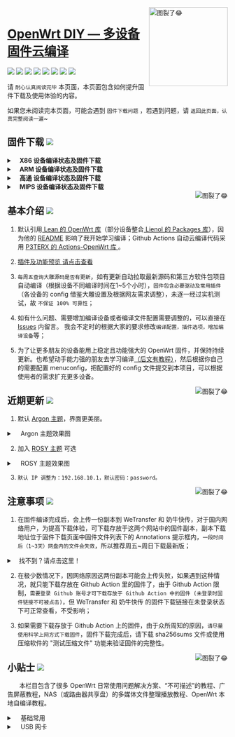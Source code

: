 <a href="#readme">
    <img src="https://img.vim-cn.com/db/018fac69e39167b5a6f692dfe5b715eccf2960.jpg" alt="图裂了😂" title="OpenWrt-DIY" align="right" height="180" />
</a>

[OpenWrt DIY — 多设备固件云编译](https://jq.qq.com/?_wv=1027&k=9Sh2iNhT)
==============================================================================================================

[![](https://img.shields.io/badge/-目录:-696969.svg)](#readme) [![](https://img.shields.io/badge/-固件下载-FFFFFF.svg)](#固件下载-) [![](https://img.shields.io/badge/-基本介绍-FFFFFF.svg)](#基本介绍-) [![](https://img.shields.io/badge/-近期更新-FFFFFF.svg)](#近期更新-) [![](https://img.shields.io/badge/-注意事项-FFFFFF.svg)](#注意事项-) [![](https://img.shields.io/badge/-小贴士-FFFFFF.svg)](#小贴士-) [![](https://img.shields.io/badge/-捐助-FFFFFF.svg)](#捐助-) [![](https://img.shields.io/badge/-鸣谢-FFFFFF.svg)](#鸣谢-)

请 `耐心认真阅读完毕` 本页面，本页面包含如何提升固件下载及使用体验的内容。

如果您未阅读完本页面，可能会遇到 `固件下载问题` ，若遇到问题，请 `返回此页面，认真完整阅读一遍`~

## 固件下载 [![](https://img.shields.io/badge/-支持设备、编译状态及固件下载-FFFFFF.svg)](#固件下载-)
<details>
 <summary><b>&nbsp;&nbsp;&nbsp; X86  设备编译状态及固件下载</b></summary>
    
<br/>
 
点击下表中 [![](https://img.shields.io/badge/设备-passing-32CD32.svg)](https://github.com/zhaocz086/lede_lean/actions) 即可跳转到该设备固件下载页面
|   序号    |     X86设备  |   X86设备编译状态及下载链接 |   插件配置   | 备注说明   |
| :-----------------: | :-------------: |:-----------------: | :-----------------: |  :-----------------: | 
| 1 |   [![](https://img.shields.io/badge/OpenWrt-x86_(64位)-FFFFFF.svg)](https://github.com/zhaocz086/lede_lean/blob/master/.github/workflows/x86_64.yml)    | [![](https://github.com/zhaocz086/lede_lean/workflows/Build%20X86(64bit)%20OpenWrt/badge.svg)](https://github.com/zhaocz086/lede_lean/blob/master/.github/workflows/x86_64.yml) |[![](https://img.shields.io/badge/编译-配置-orange.svg)](https://github.com/zhaocz086/lede_lean/blob/master/diy/config/X86/x86-extra.config) |  |  
| 2 |    [![](https://img.shields.io/badge/OpenWrt-x86_(32位)-FFFFFF.svg)](https://github.com/zhaocz086/lede_lean/blob/main/.github/workflows/x86.yml)     |[![](https://github.com/zhaocz086/lede_lean/workflows/Build%20X86(32bit)%20OpenWrt/badge.svg)](https://github.com/zhaocz086/lede_lean/actions/workflows/x86.yml) |[![](https://img.shields.io/badge/编译-配置-orange.svg)](https://github.com/zhaocz086/lede_lean/blob/main/config/X86/x86-extra.config) | | 

**提示：**[![](https://img.shields.io/badge/设备-passing-32CD32.svg)](https://github.com/zhaocz086/lede_lean/actions) 标志为正常，[![](https://img.shields.io/badge/设备-failing-DC143C.svg)](https://github.com/zhaocz086/lede_lean/actions) 或 [![](https://img.shields.io/badge/设备-no_status-A9A9A9.svg)](https://github.com/zhaocz086/lede_lean/actions) 不代表所有编译均失败。请点击 [![](https://img.shields.io/badge/设备-状态-32CD32.svg)](https://github.com/zhaocz086/lede_lean/actions) 到 **Actions** 进一步查看。

</details>

<details>
 <summary><b>&nbsp;&nbsp;&nbsp; ARM 设备编译状态及固件下载</b></summary>
    
<br/>
 
点击下表中 [![](https://img.shields.io/badge/设备-passing-32CD32.svg)](https://github.com/zhaocz086/lede_lean/actions) 即可跳转到该设备固件下载页面
|    序号   |     ARM设备    |   ARM设备编译状态及下载链接 |   插件配置   | 备注说明   |
| :-----------------: | :-------------: |:-----------------: | :-----------------: |  :-----------------: | 
| 1 |       [![](https://img.shields.io/badge/OpenWrt-N1_盒子-FFFFFF.svg)](https://github.com/zhaocz086/lede_lean/blob/main/.github/workflows/N1.yml)         |[![](https://github.com/zhaocz086/lede_lean/workflows/Build%20PHICOMM%20N1%20OpenWrt/badge.svg)](https://github.com/zhaocz086/lede_lean/actions/workflows/N1.yml) |[![](https://img.shields.io/badge/编译-配置-orange.svg)](https://github.com/zhaocz086/lede_lean/blob/main/config/ARM/arm-mini-extra.config)  | | 
| 2 |    [![](https://img.shields.io/badge/OpenWrt-树莓派_3B/3B+-FFFFFF.svg)](https://github.com/zhaocz086/lede_lean/blob/main/.github/workflows/raspberrypi3.yml)   | [![](https://github.com/zhaocz086/lede_lean/workflows/Build%20RaspBerryPi3%20OpenWrt/badge.svg)](https://github.com/zhaocz086/lede_lean/actions/workflows/raspberrypi3.yml) |[![](https://img.shields.io/badge/编译-配置-orange.svg)](https://github.com/zhaocz086/lede_lean/blob/main/config/ARM/arm-extra.config) | 含 USB 网卡驱动 |
| 3 |    [![](https://img.shields.io/badge/OpenWrt-树莓派_4B-FFFFFF.svg)](https://github.com/zhaocz086/lede_lean/blob/main/.github/workflows/raspberrypi4.yml)    | [![](https://github.com/zhaocz086/lede_lean/workflows/Build%20RaspBerryPi4%20OpenWrt/badge.svg)](https://github.com/zhaocz086/lede_lean/actions/workflows/raspberrypi4.yml)  |[![](https://img.shields.io/badge/编译-配置-orange.svg)](https://github.com/zhaocz086/lede_lean/blob/main/config/ARM/arm-extra.config)  | 含 USB 网卡驱动 |
|4|      [![](https://img.shields.io/badge/OpenWrt-NanoPi_R2S-FFFFFF.svg)](https://github.com/zhaocz086/lede_lean/blob/main/.github/workflows/r2s.yml)     |  [![](https://github.com/zhaocz086/lede_lean/workflows/Build%20NanoPi%20R2S%20OpenWrt/badge.svg)](https://github.com/zhaocz086/lede_lean/actions/workflows/r2s.yml)  |[![](https://img.shields.io/badge/编译-配置-orange.svg)](https://github.com/zhaocz086/lede_lean/blob/main/config/ARM/arm-extra.config)  | ZIP 解压后刷写 |
| 5|      [![](https://img.shields.io/badge/OpenWrt-NanoPi_R4S-FFFFFF.svg)](https://github.com/zhaocz086/lede_lean/blob/main/.github/workflows/r4s.yml)|  [![](https://github.com/zhaocz086/lede_lean/workflows/Build%20NanoPi%20R4S%20OpenWrt/badge.svg)](https://github.com/zhaocz086/lede_lean/actions/workflows/r4s.yml) |[![](https://img.shields.io/badge/编译-配置-orange.svg)](https://github.com/zhaocz086/lede_lean/blob/main/config/ARM/arm-extra.config)  | ZIP 解压后刷写 |
| 6|     [![](https://img.shields.io/badge/OpenWrt-Amlogic_S905X3-FFFFFF.svg)](https://github.com/zhaocz086/lede_lean/blob/main/.github/workflows/S905x3.yml)   | [![](https://github.com/zhaocz086/lede_lean/workflows/Build%20Amlogic%20S905X3%20OpenWrt/badge.svg)](https://github.com/zhaocz086/lede_lean/actions/workflows/S905x3.yml) |[![](https://img.shields.io/badge/编译-配置-orange.svg)](https://github.com/zhaocz086/lede_lean/blob/main/config/ARM/arm-extra.config) |   |
| 7|     [![](https://img.shields.io/badge/OpenWrt-香橙派_Zero_Plus-FFFFFF.svg)](https://github.com/zhaocz086/lede_lean/blob/main/.github/workflows/opzp.yml)   | [![](https://github.com/zhaocz086/lede_lean/workflows/Build%20Orange%20Pi%20Zero%20Plus%20OpenWrt/badge.svg)](https://github.com/zhaocz086/lede_lean/actions/workflows/opzp.yml) |[![](https://img.shields.io/badge/编译-配置-orange.svg)](https://github.com/zhaocz086/lede_lean/blob/main/config/ARM/opzp.config) |   |
|8|       [![](https://img.shields.io/badge/OpenWrt-斐讯_K3-FFFFFF.svg)](https://github.com/zhaocz086/lede_lean/blob/main/.github/workflows/K3.yml)           |[![](https://github.com/zhaocz086/lede_lean/workflows/Build%20PHICOMM%20K3%20OpenWrt/badge.svg)](https://github.com/zhaocz086/lede_lean/actions/workflows/K3.yml) |[![](https://img.shields.io/badge/编译-配置-orange.svg)](https://github.com/zhaocz086/lede_lean/blob/main/config/ARM/k3.config)  |  | 
|9|       [![](https://img.shields.io/badge/OpenWrt-Linksys_Wrt1900acs-FFFFFF.svg)](https://github.com/zhaocz086/lede_lean/blob/main/.github/workflows/linksys_wrt1900acs.yml)           |[![](https://github.com/zhaocz086/lede_lean/workflows/Build%20Linksys%20Wrt1900acs%20OpenWrt/badge.svg)](https://github.com/zhaocz086/lede_lean/actions/workflows/linksys_wrt1900acs.yml) |[![](https://img.shields.io/badge/编译-配置-orange.svg)](https://github.com/zhaocz086/lede_lean/blob/main/config/ARM/linksys-extra.config)  |  | 
|10|       [![](https://img.shields.io/badge/OpenWrt-Linksys_Wrt3200acm-FFFFFF.svg)](https://github.com/zhaocz086/lede_lean/blob/main/.github/workflows/linksys_wrt3200acm.yml)           |[![](https://github.com/zhaocz086/lede_lean/workflows/Build%20Linksys%20Wrt3200acm%20OpenWrt/badge.svg)](https://github.com/zhaocz086/lede_lean/actions/workflows/linksys_wrt3200acm.yml) |[![](https://img.shields.io/badge/编译-配置-orange.svg)](https://github.com/zhaocz086/lede_lean/blob/main/config/ARM/linksys-extra.config)  |  | 
|11|       [![](https://img.shields.io/badge/OpenWrt-Linksys_Wrt32x-FFFFFF.svg)](https://github.com/zhaocz086/lede_lean/blob/main/.github/workflows/linksys_wrt32x.yml)           |[![](https://github.com/zhaocz086/lede_lean/workflows/Build%20Linksys%20Wrt32x%20OpenWrt/badge.svg)](https://github.com/zhaocz086/lede_lean/actions/workflows/linksys_wrt32x.yml) |[![](https://img.shields.io/badge/编译-配置-orange.svg)](https://github.com/zhaocz086/lede_lean/blob/main/config/ARM/linksys-extra.config)  |  | 

**提示：**[![](https://img.shields.io/badge/设备-passing-32CD32.svg)](https://github.com/zhaocz086/lede_lean/actions) 标志为正常，[![](https://img.shields.io/badge/设备-failing-DC143C.svg)](https://github.com/zhaocz086/lede_lean/actions) 或 [![](https://img.shields.io/badge/设备-no_status-A9A9A9.svg)](https://github.com/zhaocz086/lede_lean/actions) 不代表所有编译均失败。请点击 [![](https://img.shields.io/badge/设备-状态-32CD32.svg)](https://github.com/zhaocz086/lede_lean/actions) 到 Actions 进一步查看。

</details>

<details>
 <summary><b>&nbsp;&nbsp;&nbsp; 高通 设备编译状态及固件下载</b></summary>
    
<br/>

点击下表中 [![](https://img.shields.io/badge/设备-passing-32CD32.svg)](https://github.com/zhaocz086/lede_lean/actions) 即可跳转到该设备固件下载页面
|    序号   |     高通平台     |   高通设备编译状态及下载链接 |   插件配置   | 备注说明   |
| :-----------------: | :-------------: |:-----------------: | :-----------------: |  :-----------------: | 
| 1 |        [![](https://img.shields.io/badge/OpenWrt-竞斗云-FFFFFF.svg)](https://github.com/zhaocz086/lede_lean/blob/main/.github/workflows/gdock.yml)         |[![](https://github.com/zhaocz086/lede_lean/workflows/Build%20G-Dock%20OpenWrt/badge.svg)](https://github.com/zhaocz086/lede_lean/actions/workflows/gdock.yml) |[![](https://img.shields.io/badge/编译-配置-orange.svg)](https://github.com/zhaocz086/lede_lean/blob/main/config/Qualcomm/Qualcomm-extra.config)  | | 
| 2|     [![](https://img.shields.io/badge/OpenWrt-网件_R7800-FFFFFF.svg)](https://github.com/zhaocz086/lede_lean/blob/main/.github/workflows/R7800.yml)   | [![](https://github.com/zhaocz086/lede_lean/workflows/Build%20Netgear%20R7800%20OpenWrt/badge.svg)](https://github.com/zhaocz086/lede_lean/actions/workflows/R7800.yml) |[![](https://img.shields.io/badge/编译-配置-orange.svg)](https://github.com/zhaocz086/lede_lean/blob/main/config/Qualcomm/Qualcomm-mini-extra.config) |   | 
| 3|     [![](https://img.shields.io/badge/OpenWrt-星际宝盒_CM520-FFFFFF.svg)](https://github.com/zhaocz086/lede_lean/blob/main/.github/workflows/CM520.yml)   | [![](https://github.com/zhaocz086/lede_lean/workflows/Build%20MobiPromo%20CM520%20OpenWrt/badge.svg)](https://github.com/zhaocz086/lede_lean/actions/workflows/CM520.yml) |[![](https://img.shields.io/badge/编译-配置-orange.svg)](https://github.com/zhaocz086/lede_lean/blob/main/config/Qualcomm/Qualcomm-extra.config) |   |
| 4 |        [![](https://img.shields.io/badge/OpenWrt-斐讯_K2T-FFFFFF.svg)](https://github.com/zhaocz086/lede_lean/blob/main/.github/workflows/K2T.yml)           | [![](https://github.com/zhaocz086/lede_lean/workflows/Build%20PHICOMM%20K2T%20OpenWrt/badge.svg)](https://github.com/zhaocz086/lede_lean/actions/workflows/K2T.yml)|[![](https://img.shields.io/badge/编译-配置-orange.svg)](https://github.com/zhaocz086/lede_lean/blob/main/config/Qualcomm/Qualcomm-mini-extra.config) | |
| 5 |        [![](https://img.shields.io/badge/OpenWrt-tp841N_V10-FFFFFF.svg)](https://github.com/zhaocz086/lede_lean/blob/main/.github/workflows/841NV10.yml)           | [![](https://github.com/zhaocz086/lede_lean/workflows/Build%20841NV10_ATH79_QCA9533%20OpenWrt/badge.svg)](https://github.com/zhaocz086/lede_lean/actions/workflows/841NV10.yml)|[![](https://img.shields.io/badge/编译-配置-orange.svg)](https://github.com/zhaocz086/lede_lean/blob/main/diy/config/ATH79/ath-extra.config) | |
| 6 |        [![](https://img.shields.io/badge/OpenWrt-tp842N_V2-FFFFFF.svg)](https://github.com/zhaocz086/lede_lean/blob/main/.github/workflows/842NV2.yml)           | [![](https://github.com/zhaocz086/lede_lean/workflows/Build%20841NV2_AR71XX_AR9341%20OpenWrt/badge.svg)](https://github.com/zhaocz086/lede_lean/actions/workflows/842NV2.yml)|[![](https://img.shields.io/badge/编译-配置-orange.svg)](https://github.com/zhaocz086/lede_lean/blob/main/diy/config/AR71XX/ar71xx-extra.config) | |
| 6 |        [![](https://img.shields.io/badge/OpenWrt-tp710N_V1-FFFFFF.svg)](https://github.com/zhaocz086/lede_lean/blob/main/.github/workflows/710NV1.yml)           | [![](https://github.com/zhaocz086/lede_lean/workflows/Build%20710NV1_AR71XX_AR9331%20OpenWrt/badge.svg)](https://github.com/zhaocz086/lede_lean/actions/workflows/710NV1.yml)|[![](https://img.shields.io/badge/编译-配置-orange.svg)](https://github.com/zhaocz086/lede_lean/blob/main/diy/config/AR71XX/ar71xx_710nv1-extra.config) | |
| 7 |        [![](https://img.shields.io/badge/OpenWrt-tp720N_V3-FFFFFF.svg)](https://github.com/zhaocz086/lede_lean/blob/main/.github/workflows/720NV3.yml)           | [![](https://github.com/zhaocz086/lede_lean/workflows/Build%20720NV3_AR71XX_AR9331%20OpenWrt/badge.svg)](https://github.com/zhaocz086/lede_lean/actions/workflows/720NV3.yml)|[![](https://img.shields.io/badge/编译-配置-orange.svg)](https://github.com/zhaocz086/lede_lean/blob/main/diy/config/AR71XX/ar71xx_720nv3-extra.config) | |
| 8 |        [![](https://img.shields.io/badge/OpenWrt-tp882N_V1-FFFFFF.svg)](https://github.com/zhaocz086/lede_lean/blob/main/.github/workflows/882NV1.yml)           | [![](https://github.com/zhaocz086/lede_lean/workflows/Build%20882NV1_AR71XX_TP9343%20OpenWrt/badge.svg)](https://github.com/zhaocz086/lede_lean/actions/workflows/882NV1.yml)|[![](https://img.shields.io/badge/编译-配置-orange.svg)](https://github.com/zhaocz086/lede_lean/blob/main/diy/config/AR71XX/ar71xx-extra.config) | |

**提示：**[![](https://img.shields.io/badge/设备-passing-32CD32.svg)](https://github.com/zhaocz086/lede_lean/actions) 标志为正常，[![](https://img.shields.io/badge/设备-failing-DC143C.svg)](https://github.com/zhaocz086/lede_lean/actions) 或 [![](https://img.shields.io/badge/设备-no_status-A9A9A9.svg)](https://github.com/zhaocz086/lede_lean/actions) 不代表所有编译均失败。请点击 [![](https://img.shields.io/badge/设备-状态-32CD32.svg)](https://github.com/zhaocz086/lede_lean/actions) 到 Actions 进一步查看。

</details>

<details>
 <summary><b>&nbsp;&nbsp;&nbsp; MIPS 设备编译状态及固件下载</b></summary>
    
<br/>

**注意：** 考虑到 MIPS 设备的 CPU 性能及 RAM/ROM 量配置，功能较其他设备做了很大范围的删减。 

MIPS 设备推荐使用 Padavan 固件： [![](https://img.shields.io/badge/-Padavan_固件仓库_1-FFFFFF.svg)](https://github.com/hanwckf/rt-n56u) [![](https://img.shields.io/badge/-Padavan_固件仓库_2-FFFFFF.svg)](https://opt.cn2qq.com/padavan/) [![](https://img.shields.io/badge/-Padavan_固件仓库_3-FFFFFF.svg)](https://github.com/gorden5566/padavan)

点击下表中 [![](https://img.shields.io/badge/设备-passing-32CD32.svg)](https://github.com/zhaocz086/lede_lean/actions) 即可跳转到该设备固件下载页面
|    序号   |     MIPS设备     |   MIPS设备编译状态及下载链接 |   插件配置   | 备注说明   |
| :-----------------: | :-------------: |:-----------------: | :-----------------: |  :-----------------: | 
| 1 |        [![](https://img.shields.io/badge/OpenWrt-极路由_B70-FFFFFF.svg)](https://github.com/zhaocz086/lede_lean/blob/main/.github/workflows/B70.yml)        |[![](https://github.com/zhaocz086/lede_lean/workflows/Build%20HiWiFi%20B70%20OpenWrt/badge.svg)](https://github.com/zhaocz086/lede_lean/actions/workflows/B70.yml)|[![](https://img.shields.io/badge/编译-配置-orange.svg)](https://github.com/zhaocz086/lede_lean/blob/main/config/MIPS/MIPS-extra.config) | |
|2|        [![](https://img.shields.io/badge/OpenWrt-斐讯_K2P-FFFFFF.svg)](https://github.com/zhaocz086/lede_lean/blob/main/.github/workflows/K2P.yml)           |[![](https://github.com/zhaocz086/lede_lean/workflows/Build%20PHICOMM%20K2P%20OpenWrt/badge.svg)](https://github.com/zhaocz086/lede_lean/actions/workflows/K2P.yml)|[![](https://img.shields.io/badge/编译-配置-orange.svg)](https://github.com/zhaocz086/lede_lean/blob/main/config/MIPS/MIPS-extra.config) | |
| 3|    [![](https://img.shields.io/badge/OpenWrt-红米_AC2100-FFFFFF.svg)](https://github.com/zhaocz086/lede_lean/blob/main/.github/workflows/redmi_ac2100.yml)     | [![](https://github.com/zhaocz086/lede_lean/workflows/Build%20Redmi%20AC2100%20OpenWrt/badge.svg)](https://github.com/zhaocz086/lede_lean/actions/workflows/redmi_ac2100.yml) |[![](https://img.shields.io/badge/编译-配置-orange.svg)](https://github.com/zhaocz086/lede_lean/blob/main/config/MIPS/MIPS-extra.config) | | 
| 4 |    [![](https://img.shields.io/badge/OpenWrt-Newifi3_D2-FFFFFF.svg)](https://github.com/zhaocz086/lede_lean/blob/main/.github/workflows/Newifi_D2.yml)      |  [![](https://github.com/zhaocz086/lede_lean/workflows/Build%20Newifi%20D2%20OpenWrt/badge.svg)](https://github.com/zhaocz086/lede_lean/actions/workflows/Newifi_D2.yml) |[![](https://img.shields.io/badge/编译-配置-orange.svg)](https://github.com/zhaocz086/lede_lean/blob/main/config/MIPS/MIPS-extra.config)  | | 
|5|     [![](https://img.shields.io/badge/OpenWrt-小娱_C5-FFFFFF.svg)](https://github.com/zhaocz086/lede_lean/blob/main/.github/workflows/xiaoyu_xy-c5.yml)        | [![](https://github.com/zhaocz086/lede_lean/workflows/Build%20XiaoYu%20XY-C5%20OpenWrt/badge.svg)](https://github.com/zhaocz086/lede_lean/actions/workflows/xiaoyu_xy-c5.yml)   |[![](https://img.shields.io/badge/编译-配置-orange.svg)](https://github.com/zhaocz086/lede_lean/blob/main/config/MIPS/MIPS-extra.config)  |  |
| 6|     [![](https://img.shields.io/badge/OpenWrt-小米_R3G-FFFFFF.svg)](https://github.com/zhaocz086/lede_lean/blob/main/.github/workflows/R3G.yml)   | [![](https://github.com/zhaocz086/lede_lean/workflows/Build%20Mi%20R3G%20OpenWrt/badge.svg)](https://github.com/zhaocz086/lede_lean/actions/workflows/R3G.yml) |[![](https://img.shields.io/badge/编译-配置-orange.svg)](https://github.com/zhaocz086/lede_lean/blob/main/config/MIPS/MIPS-extra.config) |   |
| 8|     [![](https://img.shields.io/badge/OpenWrt-小米_R3P-FFFFFF.svg)](https://github.com/zhaocz086/lede_lean/blob/main/.github/workflows/R3P.yml)   | [![](https://github.com/zhaocz086/lede_lean/workflows/Build%20Mi%20R3P%20OpenWrt/badge.svg)](https://github.com/zhaocz086/lede_lean/actions/workflows/R3P.yml) |[![](https://img.shields.io/badge/编译-配置-orange.svg)](https://github.com/zhaocz086/lede_lean/blob/main/config/MIPS/MIPS-extra.config) |   |

**提示：**[![](https://img.shields.io/badge/设备-passing-32CD32.svg)](https://github.com/zhaocz086/lede_lean/actions) 标志为正常，[![](https://img.shields.io/badge/设备-failing-DC143C.svg)](https://github.com/zhaocz086/lede_lean/actions) 或 [![](https://img.shields.io/badge/设备-no_status-A9A9A9.svg)](https://github.com/zhaocz086/lede_lean/actions) 不代表所有编译均失败。请点击 [![](https://img.shields.io/badge/设备-状态-32CD32.svg)](https://github.com/zhaocz086/lede_lean/actions) 到 Actions 进一步查看。

</details>

<a href="#readme">
    <img src="https://img.shields.io/badge/-返回顶部-FFFFFF.svg" alt="图裂了😂" title="返回顶部" align="right"/>
</a>

## 基本介绍 [![](https://img.shields.io/badge/-项目基本介绍-FFFFFF.svg)](#基本介绍-)

1. 默认引用[ Lean 的 OpenWrt 库](https://github.com/coolsnowwolf/lede)（部分设备整合[ Lienol 的 Packages 库](https://github.com/Lienol/openwrt-packages)），因为他的 [README](https://github.com/coolsnowwolf/lede/blob/master/README.md) 影响了我开始学习编译；Github Actions 自动云编译代码采用 [P3TERX 的 Actions-OpenWrt 库 ](https://github.com/P3TERX/Actions-OpenWrt)。

2. [插件及功能预览 请点击查看](https://github.com/IvanSolis1989/OpenWrt-DIY/wiki/OpenWrt-DIY%E6%8F%92%E4%BB%B6%E9%A2%84%E8%A7%88)

3. `每周五查询大雕源码是否有更新`，如有更新自动拉取最新源码和第三方软件包项目自动编译（根据设备不同编译时间在1~5个小时），`固件包含必要驱动及常用插件`（各设备的 config 借鉴大雕设置及根据网友需求调整），未逐一经过实机测试，故 `不保证 100% 可靠性`；

4. 如有什么问题、需要增加编译设备或者编译文件配置需要调整的，可以直接在 [Issues](https://github.com/IvanSolis1989/OpenWrt-DIY/issues) 内留言。 我会不定时的根据大家的要求修改`编译配置，插件选项，增加编译设备`等；

5. 为了让更多朋友的设备能用上稳定且功能强大的 OpenWrt 固件，并保持持续更新。也希望动手能力强的朋友去学习编译[（后文有教程）](#小贴士-)，然后根据你自己的需要配置 menuconfig，把配置好的 config 文件提交到本项目，可以根据使用者的需求扩充更多设备。

<a href="#readme">
    <img src="https://img.shields.io/badge/-返回顶部-FFFFFF.svg" alt="图裂了😂" title="返回顶部" align="right"/>
</a>

## 近期更新 [![](https://img.shields.io/badge/-近期固件更新-FFFFFF.svg)](#近期更新-)

1. 默认 [Argon 主题](https://github.com/jerrykuku/luci-theme-argon)，界面更美丽。

<details>
 <summary>&nbsp;&nbsp;&nbsp; Argon 主题效果图</summary>
   
<br/>
<div align=center><img src="https://raw.githubusercontent.com/jerrykuku/staff/master/argon2.gif" alt="图裂了😂需要机场才能正常显示"/></div>
<div align=center><img src="https://img.vim-cn.com/65/37b71b446767d67c388b9507fb9cbf2f1d4462.jpg" alt="图裂了😂需要机场才能正常显示"/></div>
</details>

2. 加入 [ROSY 主题](https://github.com/rosywrt/luci-theme-rosy) 可选

<details>
 <summary>&nbsp;&nbsp;&nbsp; ROSY 主题效果图</summary>
   
<br/>
<div align=center><img src="https://raw.githubusercontent.com/rosywrt/luci-theme-rosy/openwrt-18.06/previews/login-pc.png" alt="图裂了😂需要机场才能正常显示"/></div>
<div align=center><img src="https://raw.githubusercontent.com/rosywrt/luci-theme-rosy/openwrt-18.06/previews/overview-pc.png" alt="图裂了😂需要机场才能正常显示"/></div>
</details>

3. `默认 IP 调整为：192.168.10.1，默认密码：password。`

<a href="#readme">
    <img src="https://img.shields.io/badge/-返回顶部-FFFFFF.svg" alt="图裂了😂" title="返回顶部" align="right"/>
</a>

## 注意事项 [![](https://img.shields.io/badge/-下载注意事项-FFFFFF.svg)](#注意事项-)

1. 在固件编译完成后，会上传一份副本到 WeTransfer 和 奶牛快传，对于国内网络用户，为提高下载体验，可下载存放于这两个网站中的固件副本，副本下载地址位于固件下载页面中固件文件列表下的 Annotations 提示框内，`一段时间后（1~3天）网盘内的文件会失效`，所以推荐周五~周日下载最新版；
<details>
 <summary>&nbsp;&nbsp;&nbsp;找不到？请点击这里！</summary>
 
<br/>
<div align=center><img src="https://img.vim-cn.com/ef/2481045f0a6fac8ee6c0c437b5c225ee880295.png" alt="图裂了😂需要机场才能正常显示"/></div>
<div align=center><img src="https://img.vim-cn.com/f8/d5f01cc3e33460963635eb7b7cf5a472859f88.png" alt="图裂了😂需要机场才能正常显示"/></div>
</details>

2. 在极少数情况下，因网络原因这两份副本可能会上传失败，如果遇到这种情况，就只能下载存放在 Github Action 里的固件了，由于 Github Action 限制，`需要登录 Github 账号才可下载存放于 Github Action 中的固件 (未登录时固件链接不可被点击)`，但 WeTransfer 和 奶牛快传 的固件下载链接在未登录状态下可正常查看，不受影响；

3. 如果需要下载存放于 Github Action 上的固件，由于众所周知的原因，`请尽量使用科学上网方式下载固件`，固件下载完成后，请下载 sha256sums 文件或使用压缩软件的 "测试压缩文件" 功能来验证固件的完整性。

<a href="#readme">
    <img src="https://img.shields.io/badge/-返回顶部-FFFFFF.svg" alt="图裂了😂" title="返回顶部" align="right"/>
</a>

## 小贴士 [![](https://img.shields.io/badge/-日常使用技巧及教程-FFFFFF.svg)](#小贴士-)

&nbsp;&nbsp;&nbsp;&nbsp;&nbsp;&nbsp; 本栏目包含了很多 OpenWrt 日常使用问题解决方案、“不可描述”的教程、广告屏蔽教程，NAS（或路由器共享盘）的多媒体文件整理播放教程、OpenWrt 本地自编译教程。

<details>
 <summary>&nbsp;&nbsp;&nbsp; 基础常用</summary>

<br/>

[OpenWrt 基础配置](https://github.com/IvanSolis1989/OpenWrt-DIY/wiki/OpenWrt-%E5%9F%BA%E7%A1%80%E9%85%8D%E7%BD%AE)

[OpenWrt 软路由 IPv6 上网设置](https://github.com/IvanSolis1989/OpenWrt-DIY/wiki/OpenWrt-%E8%BD%AF%E8%B7%AF%E7%94%B1-IPv6-%E4%B8%8A%E7%BD%91%E8%AE%BE%E7%BD%AE)

[OpenWrt 网络共享文件和 Transmission 使用技巧，再也没有恼人的权限问题](https://youtu.be/wmR7o9p9vSY)

[SD 卡设备固件刷写程序 BalenaEtcher](https://www.balena.io/etcher/)

</details>

<details>
 <summary>&nbsp;&nbsp;&nbsp; USB 网卡</summary>

<br/>

**USB 有线网卡**

推荐使用基于 AX88179（[绿联20256](https://union-click.jd.com/jdc?e=&p=AyIGZRprFQETA10cXSVGTV8LRGtMR1dGFxBFC1pXUwkEAEAdQFkJBVsWAxYPUh1ETEdOWmVdIHFbakcpHD4LGBJsV3suc1ducxNNVxkyEzdWGlsVBhcEVRNYJTISAGVNNRUDEwZUGlgTAhQ3VCtbEgIRAVATUxYCEQdUK1wVCyJcAHVfRVBCUAEYXBQFQQICK2slASI3ZRtrFjJQaVRIWRIEEAZRGQsRUhdVABkLEVIQV1xIDhYDFQdQElkTMhAGVB9S)）或 RTL8153（[山泽UW013](https://union-click.jd.com/jdc?e=&p=AyIGZRtYFAUWA1MdXBYyFQVTH14UByJDCkMFSjJLQhBaGR4cDF8QTwcKWUcYB0UHCwUQAVEeWhAdS0IJRmt9dE9wLGwwV2JUUyliWBxEDEdQGilTDh43VCtYFAISA1AYWx0BIjdVHGtXbFBXCVACQVlKTwErWiUCFQdWHV4dChYBUhtZJQUSDmVADnsGQlUFTA8WBRMABh4MJTIiBGUraxUyETcXdVkcBhIHUxxSFAcXB1AeCBALGwJdEgxHCxpQVhpTRQERN1caWhEL)） 芯片的 USB 有线网卡设备。

**USB 无线网卡**

推荐使用基于雷凌 RT3070(150Mbps)/RT5370(150Mbps)/RT5572(300Mbps+600Mbps) 芯片;  

或 MT7612U(300Mbps+867Mbps) 芯片的 USB 无线网卡设备 (例如华硕 AC55、网件 A6210 等)。

**备注**：个人不建议在软路由设备上用 USB 外接无线网卡，信号强度、稳定性都比较弱。



<a href="#readme">
    <img src="https://img.shields.io/badge/-返回顶部-FFFFFF.svg" alt="图裂了😂" title="返回顶部" align="right"/>
</a>
